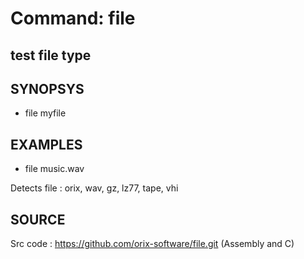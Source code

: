 # Command: file

## test file type

## SYNOPSYS

+ file myfile

## EXAMPLES

+ file music.wav

Detects file : orix, wav, gz, lz77, tape, vhi

## SOURCE

Src code : https://github.com/orix-software/file.git (Assembly and C)
